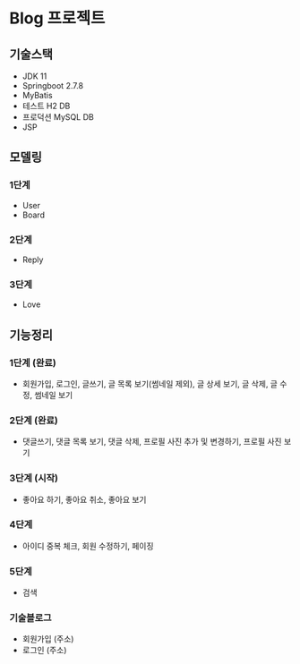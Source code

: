 # Blog 프로젝트

## 기술스택

- JDK 11
- Springboot 2.7.8
- MyBatis
- 테스트 H2 DB
- 프로덕션 MySQL DB
- JSP

## 모델링

### 1단계

- User
- Board

### 2단계

- Reply

### 3단계

- Love

## 기능정리

### 1단계 (완료)

- 회원가입, 로그인, 글쓰기, 글 목록 보기(썸네일 제외), 글 상세 보기, 글 삭제, 글 수정, 썸네일 보기

### 2단계 (완료)

- 댓글쓰기, 댓글 목록 보기, 댓글 삭제, 프로필 사진 추가 및 변경하기, 프로필 사진 보기

### 3단계 (시작)

- 좋아요 하기, 좋아요 취소, 좋아요 보기

### 4단계

- 아이디 중복 체크, 회원 수정하기, 페이징

### 5단계

- 검색

### 기술블로그

- 회원가입 (주소)
- 로그인 (주소)

